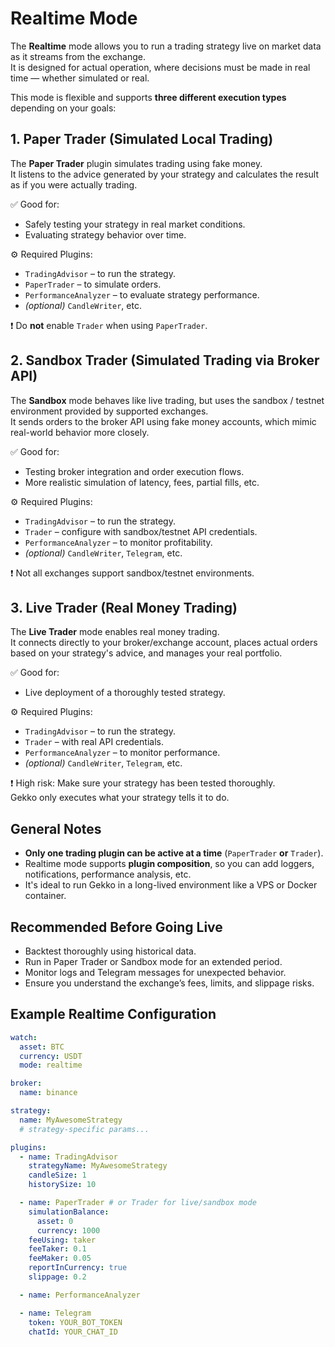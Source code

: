 # Realtime Mode

The **Realtime** mode allows you to run a trading strategy live on market data as it streams from the exchange.  
It is designed for actual operation, where decisions must be made in real time — whether simulated or real.

This mode is flexible and supports **three different execution types** depending on your goals:

## 1. Paper Trader (Simulated Local Trading)

The **Paper Trader** plugin simulates trading using fake money.  
It listens to the advice generated by your strategy and calculates the result as if you were actually trading.

✅ Good for:
- Safely testing your strategy in real market conditions.
- Evaluating strategy behavior over time.

⚙️ Required Plugins:
- `TradingAdvisor` – to run the strategy.
- `PaperTrader` – to simulate orders.
- `PerformanceAnalyzer` – to evaluate strategy performance.
- *(optional)* `CandleWriter`, etc.

❗ Do **not** enable `Trader` when using `PaperTrader`.

## 2. Sandbox Trader (Simulated Trading via Broker API)

The **Sandbox** mode behaves like live trading, but uses the sandbox / testnet environment provided by supported exchanges.  
It sends orders to the broker API using fake money accounts, which mimic real-world behavior more closely.

✅ Good for:
- Testing broker integration and order execution flows.
- More realistic simulation of latency, fees, partial fills, etc.

⚙️ Required Plugins:
- `TradingAdvisor` – to run the strategy.
- `Trader` – configure with sandbox/testnet API credentials.
- `PerformanceAnalyzer` – to monitor profitability.
- *(optional)* `CandleWriter`, `Telegram`, etc.

❗ Not all exchanges support sandbox/testnet environments.

## 3. Live Trader (Real Money Trading)

The **Live Trader** mode enables real money trading.  
It connects directly to your broker/exchange account, places actual orders based on your strategy's advice, and manages your real portfolio.

✅ Good for:
- Live deployment of a thoroughly tested strategy.

⚙️ Required Plugins:
- `TradingAdvisor` – to run the strategy.
- `Trader` – with real API credentials.
- `PerformanceAnalyzer` – to monitor performance.
- *(optional)* `CandleWriter`, `Telegram`, etc.

❗ High risk: Make sure your strategy has been tested thoroughly.  
Gekko only executes what your strategy tells it to do.

## General Notes

- **Only one trading plugin can be active at a time** (`PaperTrader` **or** `Trader`).
- Realtime mode supports **plugin composition**, so you can add loggers, notifications, performance analysis, etc.
- It's ideal to run Gekko in a long-lived environment like a VPS or Docker container.

## Recommended Before Going Live

- Backtest thoroughly using historical data.
- Run in Paper Trader or Sandbox mode for an extended period.
- Monitor logs and Telegram messages for unexpected behavior.
- Ensure you understand the exchange’s fees, limits, and slippage risks.

## Example Realtime Configuration

```yaml
watch:
  asset: BTC
  currency: USDT
  mode: realtime

broker:
  name: binance

strategy:
  name: MyAwesomeStrategy
  # strategy-specific params...

plugins:
  - name: TradingAdvisor
    strategyName: MyAwesomeStrategy
    candleSize: 1
    historySize: 10

  - name: PaperTrader # or Trader for live/sandbox mode
    simulationBalance:
      asset: 0
      currency: 1000
    feeUsing: taker
    feeTaker: 0.1
    feeMaker: 0.05
    reportInCurrency: true
    slippage: 0.2

  - name: PerformanceAnalyzer

  - name: Telegram
    token: YOUR_BOT_TOKEN
    chatId: YOUR_CHAT_ID
```